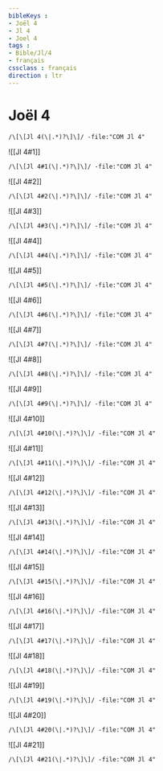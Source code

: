 ```yaml
---
bibleKeys : 
- Joël 4
- Jl 4
- Joel 4
tags : 
- Bible/Jl/4
- français
cssclass : français
direction : ltr
---
```


# Joël 4

```query
/\[\[Jl 4(\|.*)?\]\]/ -file:"COM Jl 4"
```



![[Jl 4#1]]

```query
/\[\[Jl 4#1(\|.*)?\]\]/ -file:"COM Jl 4"
```

![[Jl 4#2]]

```query
/\[\[Jl 4#2(\|.*)?\]\]/ -file:"COM Jl 4"
```

![[Jl 4#3]]

```query
/\[\[Jl 4#3(\|.*)?\]\]/ -file:"COM Jl 4"
```

![[Jl 4#4]]

```query
/\[\[Jl 4#4(\|.*)?\]\]/ -file:"COM Jl 4"
```

![[Jl 4#5]]

```query
/\[\[Jl 4#5(\|.*)?\]\]/ -file:"COM Jl 4"
```

![[Jl 4#6]]

```query
/\[\[Jl 4#6(\|.*)?\]\]/ -file:"COM Jl 4"
```

![[Jl 4#7]]

```query
/\[\[Jl 4#7(\|.*)?\]\]/ -file:"COM Jl 4"
```

![[Jl 4#8]]

```query
/\[\[Jl 4#8(\|.*)?\]\]/ -file:"COM Jl 4"
```

![[Jl 4#9]]

```query
/\[\[Jl 4#9(\|.*)?\]\]/ -file:"COM Jl 4"
```

![[Jl 4#10]]

```query
/\[\[Jl 4#10(\|.*)?\]\]/ -file:"COM Jl 4"
```

![[Jl 4#11]]

```query
/\[\[Jl 4#11(\|.*)?\]\]/ -file:"COM Jl 4"
```

![[Jl 4#12]]

```query
/\[\[Jl 4#12(\|.*)?\]\]/ -file:"COM Jl 4"
```

![[Jl 4#13]]

```query
/\[\[Jl 4#13(\|.*)?\]\]/ -file:"COM Jl 4"
```

![[Jl 4#14]]

```query
/\[\[Jl 4#14(\|.*)?\]\]/ -file:"COM Jl 4"
```

![[Jl 4#15]]

```query
/\[\[Jl 4#15(\|.*)?\]\]/ -file:"COM Jl 4"
```

![[Jl 4#16]]

```query
/\[\[Jl 4#16(\|.*)?\]\]/ -file:"COM Jl 4"
```

![[Jl 4#17]]

```query
/\[\[Jl 4#17(\|.*)?\]\]/ -file:"COM Jl 4"
```

![[Jl 4#18]]

```query
/\[\[Jl 4#18(\|.*)?\]\]/ -file:"COM Jl 4"
```

![[Jl 4#19]]

```query
/\[\[Jl 4#19(\|.*)?\]\]/ -file:"COM Jl 4"
```

![[Jl 4#20]]

```query
/\[\[Jl 4#20(\|.*)?\]\]/ -file:"COM Jl 4"
```

![[Jl 4#21]]

```query
/\[\[Jl 4#21(\|.*)?\]\]/ -file:"COM Jl 4"
```

